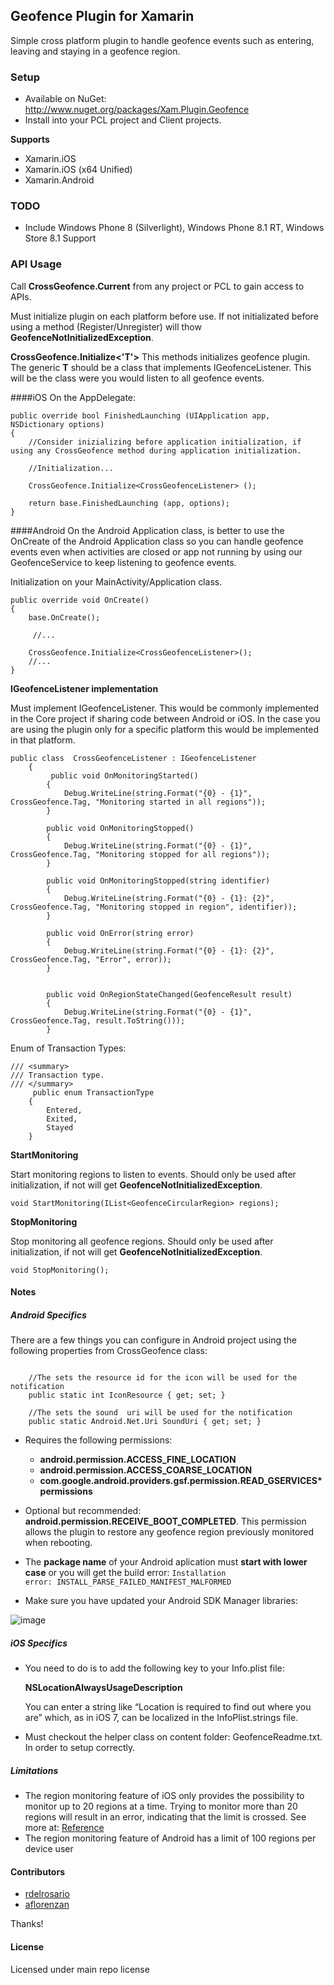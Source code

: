 ## Geofence Plugin for Xamarin

Simple cross platform plugin to handle geofence events such as entering, leaving and staying in a geofence region.

### Setup
* Available on NuGet: http://www.nuget.org/packages/Xam.Plugin.Geofence
* Install into your PCL project and Client projects.

**Supports**
* Xamarin.iOS
* Xamarin.iOS (x64 Unified)
* Xamarin.Android

### TODO
* Include Windows Phone 8 (Silverlight), Windows Phone 8.1 RT, Windows Store 8.1 Support

### API Usage

Call **CrossGeofence.Current** from any project or PCL to gain access to APIs.

Must initialize plugin on each platform before use. If not initializated before using a method (Register/Unregister) will thow <b>GeofenceNotInitializedException</b>.

**CrossGeofence.Initialize<'T'>**
This methods initializes geofence plugin. The generic <b>T</b> should be a class that implements IGeofenceListener. This will be the class were you would listen to all geofence events.

####iOS
 On the AppDelegate:
```
public override bool FinishedLaunching (UIApplication app, NSDictionary options)
{
    //Consider inizializing before application initialization, if using any CrossGeofence method during application initialization.

    //Initialization...

    CrossGeofence.Initialize<CrossGeofenceListener> ();

    return base.FinishedLaunching (app, options);
}
```

####Android
 On the Android Application class, is better to use the OnCreate of the Android Application class so you can handle geofence events even when activities are closed or app not running by using our GeofenceService to keep listening to geofence events.

Initialization on your MainActivity/Application class.
```
public override void OnCreate()
{
    base.OnCreate();

     //...
                        
    CrossGeofence.Initialize<CrossGeofenceListener>();            
    //...
}
```

**IGeofenceListener implementation**

Must implement IGeofenceListener. This would be commonly implemented in the Core project if sharing code between Android or iOS. In the case you are using the plugin only for a specific platform this would be implemented in that platform.

```
public class  CrossGeofenceListener : IGeofenceListener
    {
         public void OnMonitoringStarted()
        {
            Debug.WriteLine(string.Format("{0} - {1}", CrossGeofence.Tag, "Monitoring started in all regions"));
        }

        public void OnMonitoringStopped()
        {
            Debug.WriteLine(string.Format("{0} - {1}", CrossGeofence.Tag, "Monitoring stopped for all regions"));
        }

        public void OnMonitoringStopped(string identifier)
        {
            Debug.WriteLine(string.Format("{0} - {1}: {2}", CrossGeofence.Tag, "Monitoring stopped in region", identifier));
        }

        public void OnError(string error)
        {
            Debug.WriteLine(string.Format("{0} - {1}: {2}", CrossGeofence.Tag, "Error", error));
        }


        public void OnRegionStateChanged(GeofenceResult result)
        {
            Debug.WriteLine(string.Format("{0} - {1}", CrossGeofence.Tag, result.ToString()));
        }
```


Enum of Transaction Types:

```
/// <summary>
/// Transaction type.
/// </summary>
     public enum TransactionType
    {
        Entered,
        Exited,
        Stayed
    }
```

**StartMonitoring**

Start monitoring regions to listen to events. Should only be used after initialization, if not will get <b>GeofenceNotInitializedException</b>.

```
void StartMonitoring(IList<GeofenceCircularRegion> regions);
```

**StopMonitoring**

Stop monitoring all geofence regions. Should only be used after initialization, if not will get <b>GeofenceNotInitializedException</b>.

```
void StopMonitoring();
```


#### Notes

##### Android Specifics

There are a few things you can configure in Android project using the following properties from CrossGeofence class:
```

    //The sets the resource id for the icon will be used for the notification
    public static int IconResource { get; set; }

    //The sets the sound  uri will be used for the notification
    public static Android.Net.Uri SoundUri { get; set; }

```
* Requires the following permissions:
   * <b>android.permission.ACCESS_FINE_LOCATION</b>
   * <b>android.permission.ACCESS_COARSE_LOCATION</b>
   * <b>com.google.android.providers.gsf.permission.READ_GSERVICES* permissions</b>
   
* Optional but recommended: <b>android.permission.RECEIVE_BOOT_COMPLETED</b>. This permission allows the plugin to restore any geofence region previously monitored when rebooting.

* The <b>package name</b> of your Android aplication must <b>start with lower case</b> or you will get the build error: <code>Installation error: INSTALL_PARSE_FAILED_MANIFEST_MALFORMED</code> 
* Make sure you have updated your Android SDK Manager libraries:

![image](https://cloud.githubusercontent.com/assets/2547751/6440604/1b0afb64-c0b5-11e4-93b8-c496e2bfa588.png)


##### iOS Specifics

* You need to do is to add the following key to your Info.plist file:

    <b>NSLocationAlwaysUsageDescription</b>

    You can enter a string like “Location is required to find out where you are” which, as in iOS 7, can be localized in the InfoPlist.strings file.

* Must checkout the helper class on content folder: GeofenceReadme.txt. In order to setup correctly.

##### Limitations

* The region monitoring feature of iOS only provides the possibility to monitor up to 20 regions at a time. Trying to monitor more than 20 regions will result in an error, indicating that the limit is crossed. See more at: [Reference](http://www.rapidvaluesolutions.com/tech_blog/geofencing-using-core-location-for-regional-monitoring-in-ios-applications/#sthash.AYIWNg19.dpuf)
* The region monitoring feature of Android has a limit of 100 regions per device user

#### Contributors
* [rdelrosario](https://github.com/rdelrosario)
* [aflorenzan](https://github.com/aflorenzan)

Thanks!

#### License
Licensed under main repo license
